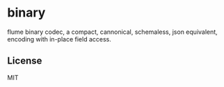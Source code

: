 # binary

flume binary codec, a compact, cannonical, schemaless, json equivalent,
encoding with in-place field access.

## License

MIT

